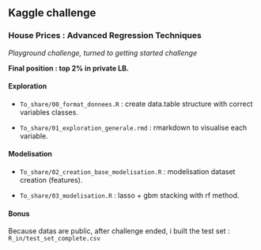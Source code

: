 ## Kaggle challenge

### House Prices : Advanced Regression Techniques

_Playground challenge, turned to getting started challenge_

**Final position : top 2% in private LB.**


#### Exploration

* `To_share/00_format_donnees.R` : create data.table structure with correct variables classes.

* `To_share/01_exploration_generale.rmd` : rmarkdown to visualise each variable.


#### Modelisation

* `To_share/02_creation_base_modelisation.R` : modelisation dataset creation (features).

* `To_share/03_modelisation.R` : lasso + gbm stacking with rf method.


#### Bonus

Because datas are public, after challenge ended, i built the test set : `R_in/test_set_complete.csv`
